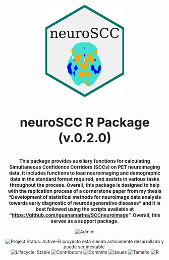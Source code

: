 
<p align="center">

<img src="man/figures/logo.png" alt="neuroSCC R Package" width="250px" align="center"/>

<h2 align="center" style="font-size:40px;">

neuroSCC R Package (v.0.2.0)

</h3>
<h3 align="center" style="font-size:15px;">

This package provides auxiliary functions for calculating Simultaneous
Confidence Corridors (SCCs) on PET neuroimaging data. It includes
functions to load neuroimaging and demographic data in the standard
format required, and assists in various tasks throughout the process.
Overall, this package is designed to help with the replication process
of a cornerstone paper from my thesis “Development of statistical
methods for neuroimage data analysis towards early diagnostic of
neurodegenerative diseases” and it is best followed using the scripts
available at “<https://github.com/iguanamarina/SCCneuroimage>”. Overall,
this serves as a support package.

</h3>
</p>
<!-- Badge de Programadora del Mes -->
<p align="center">

<img src="https://img.shields.io/badge/Admin:-IGUANAMARINA-informational?style=for-the-badge&amp;logo=award" alt="Admin:" style="width:300px;"/>

</p>
<p align="center">

<img src="http://www.repostatus.org/badges/latest/active.svg" alt="Project Status: Active-El proyecto está siendo activamente desarrollado y puede ser inestable." style="width:125px;"/>
<img src="https://img.shields.io/badge/lifecycle-Stable-4cc71e.svg" alt="Lifecycle: Stable" style="width:100px;"/>
<img src="https://img.shields.io/badge/Contributors-1-brightgreen" alt="Contributors"/>
<img src="https://img.shields.io/badge/Commits-3-brightgreen" alt="Commits"/>
<img src="https://img.shields.io/badge/Issues-1-brightgreen" alt="Issues"/>
<img src="https://img.shields.io/badge/Size-84KB-brightgreen" alt="Tamaño"/>
<img src="https://img.shields.io/badge/r-%23276DC3.svg?style=for-the-badge&amp;logo=r&amp;logoColor=white" alt="R" style="width:40px;"/>

</p>
